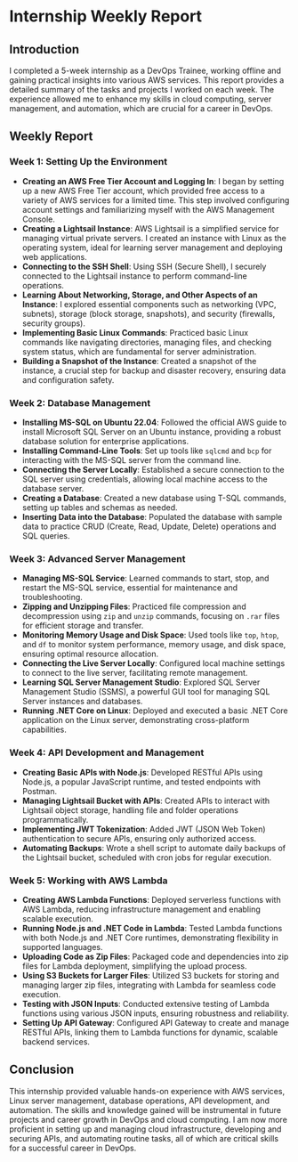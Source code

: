 # Internship Weekly Report

## Introduction
I completed a 5-week internship as a DevOps Trainee, working offline and gaining practical insights into various AWS services. This report provides a detailed summary of the tasks and projects I worked on each week. The experience allowed me to enhance my skills in cloud computing, server management, and automation, which are crucial for a career in DevOps.

## Weekly Report

### Week 1: Setting Up the Environment
- **Creating an AWS Free Tier Account and Logging In**: I began by setting up a new AWS Free Tier account, which provided free access to a variety of AWS services for a limited time. This step involved configuring account settings and familiarizing myself with the AWS Management Console.
- **Creating a Lightsail Instance**: AWS Lightsail is a simplified service for managing virtual private servers. I created an instance with Linux as the operating system, ideal for learning server management and deploying web applications.
- **Connecting to the SSH Shell**: Using SSH (Secure Shell), I securely connected to the Lightsail instance to perform command-line operations.
- **Learning About Networking, Storage, and Other Aspects of an Instance**: I explored essential components such as networking (VPC, subnets), storage (block storage, snapshots), and security (firewalls, security groups).
- **Implementing Basic Linux Commands**: Practiced basic Linux commands like navigating directories, managing files, and checking system status, which are fundamental for server administration.
- **Building a Snapshot of the Instance**: Created a snapshot of the instance, a crucial step for backup and disaster recovery, ensuring data and configuration safety.

### Week 2: Database Management
- **Installing MS-SQL on Ubuntu 22.04**: Followed the official AWS guide to install Microsoft SQL Server on an Ubuntu instance, providing a robust database solution for enterprise applications.
- **Installing Command-Line Tools**: Set up tools like `sqlcmd` and `bcp` for interacting with the MS-SQL server from the command line.
- **Connecting the Server Locally**: Established a secure connection to the SQL server using credentials, allowing local machine access to the database server.
- **Creating a Database**: Created a new database using T-SQL commands, setting up tables and schemas as needed.
- **Inserting Data into the Database**: Populated the database with sample data to practice CRUD (Create, Read, Update, Delete) operations and SQL queries.

### Week 3: Advanced Server Management
- **Managing MS-SQL Service**: Learned commands to start, stop, and restart the MS-SQL service, essential for maintenance and troubleshooting.
- **Zipping and Unzipping Files**: Practiced file compression and decompression using `zip` and `unzip` commands, focusing on `.rar` files for efficient storage and transfer.
- **Monitoring Memory Usage and Disk Space**: Used tools like `top`, `htop`, and `df` to monitor system performance, memory usage, and disk space, ensuring optimal resource allocation.
- **Connecting the Live Server Locally**: Configured local machine settings to connect to the live server, facilitating remote management.
- **Learning SQL Server Management Studio**: Explored SQL Server Management Studio (SSMS), a powerful GUI tool for managing SQL Server instances and databases.
- **Running .NET Core on Linux**: Deployed and executed a basic .NET Core application on the Linux server, demonstrating cross-platform capabilities.

### Week 4: API Development and Management
- **Creating Basic APIs with Node.js**: Developed RESTful APIs using Node.js, a popular JavaScript runtime, and tested endpoints with Postman.
- **Managing Lightsail Bucket with APIs**: Created APIs to interact with Lightsail object storage, handling file and folder operations programmatically.
- **Implementing JWT Tokenization**: Added JWT (JSON Web Token) authentication to secure APIs, ensuring only authorized access.
- **Automating Backups**: Wrote a shell script to automate daily backups of the Lightsail bucket, scheduled with cron jobs for regular execution.

### Week 5: Working with AWS Lambda
- **Creating AWS Lambda Functions**: Deployed serverless functions with AWS Lambda, reducing infrastructure management and enabling scalable execution.
- **Running Node.js and .NET Code in Lambda**: Tested Lambda functions with both Node.js and .NET Core runtimes, demonstrating flexibility in supported languages.
- **Uploading Code as Zip Files**: Packaged code and dependencies into zip files for Lambda deployment, simplifying the upload process.
- **Using S3 Buckets for Larger Files**: Utilized S3 buckets for storing and managing larger zip files, integrating with Lambda for seamless code execution.
- **Testing with JSON Inputs**: Conducted extensive testing of Lambda functions using various JSON inputs, ensuring robustness and reliability.
- **Setting Up API Gateway**: Configured API Gateway to create and manage RESTful APIs, linking them to Lambda functions for dynamic, scalable backend services.

## Conclusion
This internship provided valuable hands-on experience with AWS services, Linux server management, database operations, API development, and automation. The skills and knowledge gained will be instrumental in future projects and career growth in DevOps and cloud computing. I am now more proficient in setting up and managing cloud infrastructure, developing and securing APIs, and automating routine tasks, all of which are critical skills for a successful career in DevOps.
